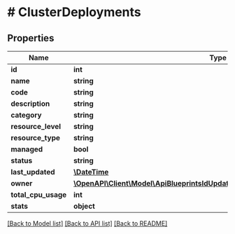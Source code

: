 # # ClusterDeployments

## Properties

Name | Type | Description | Notes
------------ | ------------- | ------------- | -------------
**id** | **int** |  | [optional]
**name** | **string** |  | [optional]
**code** | **string** |  | [optional]
**description** | **string** |  | [optional]
**category** | **string** |  | [optional]
**resource_level** | **string** |  | [optional]
**resource_type** | **string** |  | [optional]
**managed** | **bool** |  | [optional]
**status** | **string** |  | [optional]
**last_updated** | [**\DateTime**](\DateTime.md) |  | [optional]
**owner** | [**\OpenAPI\Client\Model\ApiBlueprintsIdUpdatePermissionsResourcePermissionSites**](ApiBlueprintsIdUpdatePermissionsResourcePermissionSites.md) |  | [optional]
**total_cpu_usage** | **int** |  | [optional]
**stats** | **object** |  | [optional]

[[Back to Model list]](../../README.md#models) [[Back to API list]](../../README.md#endpoints) [[Back to README]](../../README.md)
